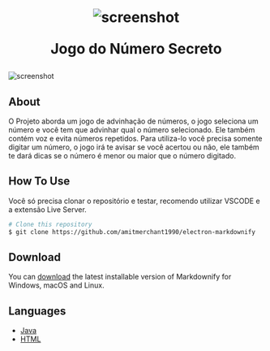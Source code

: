 
<h1 align="center">  
	
   ![screenshot](https://github.com/Rafael-LynX/Test/blob/main/7d07a255678962d30d8717dcf5dbd266.gif)
  
  Jogo do Número Secreto
</h1>

![screenshot](https://raw.githubusercontent.com/amitmerchant1990/electron-markdownify/master/app/img/markdownify.gif)

## About
O Projeto aborda um jogo de advinhação de números, o jogo seleciona um número e você tem que advinhar qual o número selecionado.
Ele também contém voz e evita números repetidos. 
Para utiliza-lo você precisa somente digitar um número, o jogo irá te avisar se você acertou ou não, ele também
te dará dicas se o número é menor ou maior que o número digitado.

## How To Use
Você só precisa clonar o repositório e testar, recomendo utilizar VSCODE e a extensão Live Server.

```bash
# Clone this repository
$ git clone https://github.com/amitmerchant1990/electron-markdownify
```

## Download

You can [download](https://github.com/amitmerchant1990/electron-markdownify/releases/tag/v1.2.0) the latest installable version of Markdownify for Windows, macOS and Linux.

## Languages

- [Java](https://docs.oracle.com/javase/tutorial/index.html)
- [HTML](https://developer.mozilla.org/pt-BR/docs/Web/HTML)

